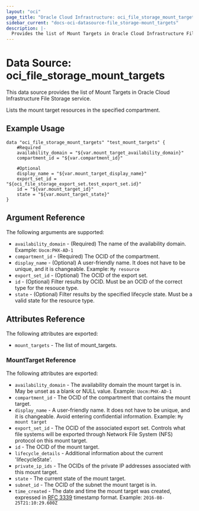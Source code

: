 ```yaml
---
layout: "oci"
page_title: "Oracle Cloud Infrastructure: oci_file_storage_mount_targets"
sidebar_current: "docs-oci-datasource-file_storage-mount_targets"
description: |-
  Provides the list of Mount Targets in Oracle Cloud Infrastructure File Storage service
---
```


# Data Source: oci_file_storage_mount_targets
This data source provides the list of Mount Targets in Oracle Cloud Infrastructure File Storage service.

Lists the mount target resources in the specified compartment.


## Example Usage

```hcl
data "oci_file_storage_mount_targets" "test_mount_targets" {
	#Required
	availability_domain = "${var.mount_target_availability_domain}"
	compartment_id = "${var.compartment_id}"

	#Optional
	display_name = "${var.mount_target_display_name}"
	export_set_id = "${oci_file_storage_export_set.test_export_set.id}"
	id = "${var.mount_target_id}"
	state = "${var.mount_target_state}"
}
```

## Argument Reference

The following arguments are supported:

* `availability_domain` - (Required) The name of the availability domain.  Example: `Uocm:PHX-AD-1` 
* `compartment_id` - (Required) The OCID of the compartment.
* `display_name` - (Optional) A user-friendly name. It does not have to be unique, and it is changeable.  Example: `My resource` 
* `export_set_id` - (Optional) The OCID of the export set.
* `id` - (Optional) Filter results by OCID. Must be an OCID of the correct type for the resouce type. 
* `state` - (Optional) Filter results by the specified lifecycle state. Must be a valid state for the resource type. 


## Attributes Reference

The following attributes are exported:

* `mount_targets` - The list of mount_targets.

### MountTarget Reference

The following attributes are exported:

* `availability_domain` - The availability domain the mount target is in. May be unset as a blank or NULL value.  Example: `Uocm:PHX-AD-1` 
* `compartment_id` - The OCID of the compartment that contains the mount target.
* `display_name` - A user-friendly name. It does not have to be unique, and it is changeable. Avoid entering confidential information.  Example: `My mount target` 
* `export_set_id` - The OCID of the associated export set. Controls what file systems will be exported through Network File System (NFS) protocol on this mount target. 
* `id` - The OCID of the mount target.
* `lifecycle_details` - Additional information about the current 'lifecycleState'.
* `private_ip_ids` - The OCIDs of the private IP addresses associated with this mount target.
* `state` - The current state of the mount target.
* `subnet_id` - The OCID of the subnet the mount target is in.
* `time_created` - The date and time the mount target was created, expressed in [RFC 3339](https://tools.ietf.org/rfc/rfc3339) timestamp format.  Example: `2016-08-25T21:10:29.600Z` 

